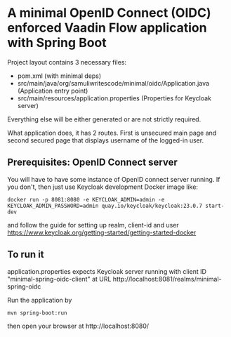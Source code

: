 # A minimal OpenID Connect (OIDC) enforced Vaadin Flow application with Spring Boot

Project layout contains 3 necessary files:
- pom.xml (with minimal deps)
- src/main/java/org/samuliwritescode/minimal/oidc/Application.java (Application entry point)
- src/main/resources/application.properties (Properties for Keycloak server)

Everything else will be either generated or are not strictly required. 

What application does, it has 2 routes. First is unsecured main page and second secured page that displays username of the logged-in user.

## Prerequisites: OpenID Connect server
You will have to have some instance of OpenID connect server running. 
If you don't, then just use Keycloak development Docker image like:

`docker run -p 8081:8080 -e KEYCLOAK_ADMIN=admin -e KEYCLOAK_ADMIN_PASSWORD=admin quay.io/keycloak/keycloak:23.0.7 start-dev`

and follow the guide for setting up realm, client-id and user https://www.keycloak.org/getting-started/getting-started-docker

## To run it
application.properties expects Keycloak server running with client ID "minimal-spring-oidc-client" 
at URL http://localhost:8081/realms/minimal-spring-oidc

Run the application by

`mvn spring-boot:run`

then open your browser at http://localhost:8080/
